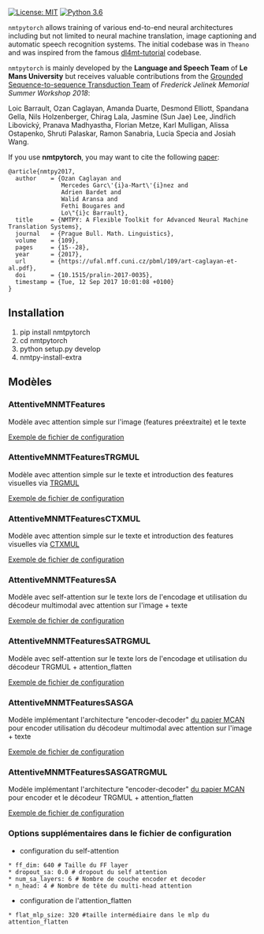 [![License: MIT](https://img.shields.io/badge/License-MIT-yellow.svg)](https://opensource.org/licenses/MIT)
[![Python 3.6](https://img.shields.io/badge/python-3.6-blue.svg)](https://www.python.org/downloads/release/python-360/)

`nmtpytorch` allows training of various end-to-end neural architectures including
but not limited to neural machine translation, image captioning and automatic
speech recognition systems. The initial codebase was in `Theano` and was
inspired from the famous [dl4mt-tutorial](https://github.com/nyu-dl/dl4mt-tutorial)
codebase.

`nmtpytorch` is mainly developed by the **Language and Speech Team** of **Le Mans University** but
receives valuable contributions from the [Grounded Sequence-to-sequence Transduction Team](https://github.com/srvk/jsalt-2018-grounded-s2s)
of *Frederick Jelinek Memorial Summer Workshop 2018*:

Loic Barrault, Ozan Caglayan, Amanda Duarte, Desmond Elliott, Spandana Gella, Nils Holzenberger,
Chirag Lala, Jasmine (Sun Jae) Lee, Jindřich Libovický, Pranava Madhyastha,
Florian Metze, Karl Mulligan, Alissa Ostapenko, Shruti Palaskar, Ramon Sanabria, Lucia Specia and Josiah Wang.

If you use **nmtpytorch**, you may want to cite the following [paper](https://ufal.mff.cuni.cz/pbml/109/art-caglayan-et-al.pdf):
```
@article{nmtpy2017,
  author    = {Ozan Caglayan and
               Mercedes Garc\'{i}a-Mart\'{i}nez and
               Adrien Bardet and
               Walid Aransa and
               Fethi Bougares and
               Lo\"{i}c Barrault},
  title     = {NMTPY: A Flexible Toolkit for Advanced Neural Machine Translation Systems},
  journal   = {Prague Bull. Math. Linguistics},
  volume    = {109},
  pages     = {15--28},
  year      = {2017},
  url       = {https://ufal.mff.cuni.cz/pbml/109/art-caglayan-et-al.pdf},
  doi       = {10.1515/pralin-2017-0035},
  timestamp = {Tue, 12 Sep 2017 10:01:08 +0100}
}
```

## Installation
1) pip install nmtpytorch
2) cd nmtpytorch
3) python setup.py develop
4) nmtpy-install-extra

## Modèles

### AttentiveMNMTFeatures
Modèle avec attention simple sur l'image (features préextraite) et le texte

[Exemple de fichier de configuration](https://github.com/YnsOzt/umons_mnmt/blob/master/nmtpytorch/examples/simple_attention_txt_img.conf)

### AttentiveMNMTFeaturesTRGMUL
Modèle avec attention simple sur le texte et introduction des features visuelles via [TRGMUL](https://arxiv.org/pdf/1707.04481.pdf?fbclid=IwAR2U9oS5z3SzVUdH0aLvyEQt36-cl_MaVGT3AThqOfXPaAslr8_LUC_YlmU)

[Exemple de fichier de configuration](https://github.com/YnsOzt/umons_mnmt/blob/master/nmtpytorch/examples/TRGMUL.conf)


### AttentiveMNMTFeaturesCTXMUL
Modèle avec attention simple sur le texte et introduction des features visuelles via [CTXMUL](https://arxiv.org/pdf/1707.04481.pdf?fbclid=IwAR2U9oS5z3SzVUdH0aLvyEQt36-cl_MaVGT3AThqOfXPaAslr8_LUC_YlmU)

[Exemple de fichier de configuration](https://github.com/YnsOzt/umons_mnmt/blob/master/nmtpytorch/examples/TRGMUL.conf)


### AttentiveMNMTFeaturesSA
Modèle avec self-attention sur le texte lors de l'encodage et utilisation du décodeur multimodal avec attention sur l'image + texte

[Exemple de fichier de configuration](https://github.com/YnsOzt/umons_mnmt/blob/master/nmtpytorch/examples/TXT_Self_Attention.conf)


### AttentiveMNMTFeaturesSATRGMUL
Modèle avec self-attention sur le texte lors de l'encodage et utilisation du décodeur TRGMUL + attention_flatten

[Exemple de fichier de configuration](https://github.com/YnsOzt/umons_mnmt/blob/master/nmtpytorch/examples/TXT_Self_Attention_TRGMUL.conf)


### AttentiveMNMTFeaturesSASGA
Modèle implémentant l'architecture "encoder-decoder" [du papier MCAN](https://arxiv.org/pdf/1906.10770.pdf)
  pour encoder utilisation du décodeur multimodal avec attention sur l'image + texte

[Exemple de fichier de configuration](https://github.com/YnsOzt/umons_mnmt/blob/master/nmtpytorch/examples/SA_SGA.conf)

### AttentiveMNMTFeaturesSASGATRGMUL
Modèle implémentant l'architecture "encoder-decoder" [du papier MCAN](https://arxiv.org/pdf/1906.10770.pdf)
  pour encoder et le décodeur TRGMUL + attention_flatten

[Exemple de fichier de configuration](https://github.com/YnsOzt/umons_mnmt/blob/master/nmtpytorch/examples/SA_SGA_TRGMUL.conf)

### Options supplémentaires dans le fichier de configuration
* configuration du self-attention
```
* ff_dim: 640 # Taille du FF layer
* dropout_sa: 0.0 # dropout du self attention
* num_sa_layers: 6 # Nombre de couche encoder et decoder
* n_head: 4 # Nombre de tête du multi-head attention
```
* configuration de l'attention_flatten
```
* flat_mlp_size: 320 #taille intermédiaire dans le mlp du attention_flatten
```
